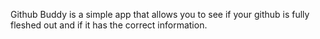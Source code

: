 Github Buddy is a simple app that allows you to see if your github is fully fleshed out and if it has the correct information.